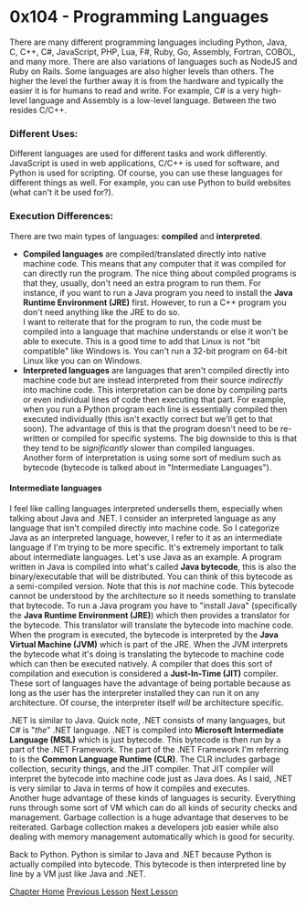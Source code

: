 # 0x104 - Programming Languages
There are many different programming languages including Python, Java, C, C++, C#, JavaScript, PHP, Lua, F#, Ruby, Go, Assembly, Fortran, COBOL, and many more. There are also variations of languages such as NodeJS and Ruby on Rails. Some languages are also higher levels than others. The higher the level the further away it is from the hardware and typically the easier it is for humans to read and write. For example, C# is a very high-level language and Assembly is a low-level language. Between the two resides C/C++.

### Different Uses:
Different languages are used for different tasks and work differently. JavaScript is used in web applications, C/C++ is used for software, and Python is used for scripting. Of course, you can use these languages for different things as well. For example, you can use Python to build websites (what can't it be used for?).

### Execution Differences:
There are two main types of languages: **compiled** and **interpreted**.
* **Compiled languages** are compiled/translated directly into native machine code. This means that any computer that it was compiled for can directly run the program. The nice thing about compiled programs is that they, usually, don't need an extra program to run them. For instance, if you want to run a Java program you need to install the **Java Runtime Environment (JRE)** first. However, to run a C++ program you don't need anything like the JRE to do so.  
I want to reiterate that for the program to run, the code must be compiled into a language that machine understands or else it won't be able to execute. This is a good time to add that Linux is not "bit compatible" like Windows is. You can't run a 32-bit program on 64-bit Linux like you can on Windows.
* **Interpreted languages** are languages that aren't compiled directly into machine code but are instead interpreted from their source *indirectly* into machine code. This interpretation can be done by compiling parts or even individual lines of code then executing that part. For example, when you run a Python program each line is essentially compiled then executed individually (this isn't exactly correct but we'll get to that soon). The advantage of this is that the program doesn't need to be re-written or compiled for specific systems. The big downside to this is that they tend to be *significantly* slower than compiled languages.  
Another form of interpretation is using some sort of medium such as bytecode (bytecode is talked about in "Intermediate Languages").

#### Intermediate languages
I feel like calling languages interpreted undersells them, especially when talking about Java and .NET. I consider an interpreted language as any language that isn't compiled directly into machine code. So I categorize Java as an interpreted language, however, I refer to it as an intermediate language if I'm trying to be more specific. It's extremely important to talk about intermediate languages. Let's use Java as an example. A program written in Java is compiled into what's called **Java bytecode**, this is also the binary/executable that will be distributed. You can think of this bytecode as a semi-compiled version. Note that this is *not* machine code. This bytecode cannot be understood by the architecture so it needs something to translate that bytecode. To run a Java program you have to "install Java" (specifically the **Java Runtime Environment (JRE)**) which then provides a translator for the bytecode. This translator will translate the bytecode into machine code. When the program is executed, the bytecode is interpreted by the **Java Virtual Machine (JVM)** which is part of the JRE. When the JVM interprets the bytecode what it's doing is translating the bytecode to machine code which can then be executed natively. A compiler that does this sort of compilation and execution is considered a **Just-In-Time (JIT)** compiler. These sort of languages have the advantage of being portable because as long as the user has the interpreter installed they can run it on any architecture. Of course, the interpreter itself *will* be architecture specific.

.NET is similar to Java. Quick note, .NET consists of many languages, but C# is "*the*" .NET language. .NET is compiled into **Microsoft Intermediate Language (MSIL)** which is just bytecode. This bytecode is then run by a part of the .NET Framework. The part of the .NET Framework I'm referring to is the **Common Language Runtime (CLR)**. The CLR includes garbage collection, security things, and the JIT compiler. That JIT compiler will interpret the bytecode into machine code just as Java does. As I said, .NET is very similar to Java in terms of how it compiles and executes.  
Another huge advantage of these kinds of languages is security. Everything runs through some sort of VM which can do all kinds of security checks and management. Garbage collection is a huge advantage that deserves to be reiterated. Garbage collection makes a developers job easier while also dealing with memory management automatically which is good for security.

Back to Python. Python is similar to Java and .NET because Python is actually compiled into bytecode. This bytecode is then interpreted line by line by a VM just like Java and .NET.

[Chapter Home](0x100-BinaryBasics.md)
[Previous Lesson](0x103-BitsAndBytes.md)
[Next Lesson](0x105-BitwiseOperations.md)